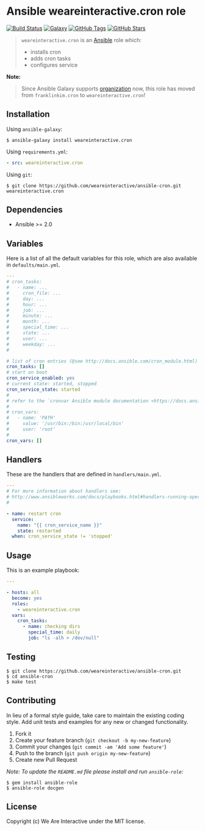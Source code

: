 # Ansible weareinteractive.cron role

[![Build Status](https://img.shields.io/travis/weareinteractive/ansible-cron.svg)](https://travis-ci.org/weareinteractive/ansible-cron)
[![Galaxy](http://img.shields.io/badge/galaxy-weareinteractive.cron-blue.svg)](https://galaxy.ansible.com/weareinteractive/cron)
[![GitHub Tags](https://img.shields.io/github/tag/weareinteractive/ansible-cron.svg)](https://github.com/weareinteractive/ansible-cron)
[![GitHub Stars](https://img.shields.io/github/stars/weareinteractive/ansible-cron.svg)](https://github.com/weareinteractive/ansible-cron)

> `weareinteractive.cron` is an [Ansible](http://www.ansible.com) role which:
>
> * installs cron
> * adds cron tasks
> * configures service

**Note:**

> Since Ansible Galaxy supports [organization](https://www.ansible.com/blog/ansible-galaxy-2-release) now, this role has moved from `franklinkim.cron` to `weareinteractive.cron`!

## Installation

Using `ansible-galaxy`:

```shell
$ ansible-galaxy install weareinteractive.cron
```

Using `requirements.yml`:

```yaml
- src: weareinteractive.cron
```

Using `git`:

```shell
$ git clone https://github.com/weareinteractive/ansible-cron.git weareinteractive.cron
```

## Dependencies

* Ansible >= 2.0

## Variables

Here is a list of all the default variables for this role, which are also available in `defaults/main.yml`.

```yaml
---
# cron_tasks:
#   - name: ...
#     cron_file: ...
#     day: ...
#     hour: ...
#     job: ...
#     minute: ...
#     month: ...
#     special_time: ...
#     state: ...
#     user: ...
#     weekday: ...
#

# list of cron entries (@see http://docs.ansible.com/cron_module.html)
cron_tasks: []
# start on boot
cron_service_enabled: yes
# current state: started, stopped
cron_service_state: started
#
# refer to the `cronvar Ansible module documentation <https://docs.ansible.com/ansible/cronvar_module.html>`_ for details.
#
# cron_vars:
#   - name: 'PATH'
#     value: '/usr/bin:/bin:/usr/local/bin'
#     user: 'root'
#
cron_vars: []

```

## Handlers

These are the handlers that are defined in `handlers/main.yml`.

```yaml
---
# For more information about handlers see:
# http://www.ansibleworks.com/docs/playbooks.html#handlers-running-operations-on-change
#

- name: restart cron
  service:
    name: "{{ cron_service_name }}"
    state: restarted
  when: cron_service_state != 'stopped'

```


## Usage

This is an example playbook:

```yaml
---

- hosts: all
  become: yes
  roles:
    - weareinteractive.cron
  vars:
    cron_tasks:
      - name: checking dirs
        special_time: daily
        job: "ls -alh > /dev/null"

```


## Testing

```shell
$ git clone https://github.com/weareinteractive/ansible-cron.git
$ cd ansible-cron
$ make test
```

## Contributing
In lieu of a formal style guide, take care to maintain the existing coding style. Add unit tests and examples for any new or changed functionality.

1. Fork it
2. Create your feature branch (`git checkout -b my-new-feature`)
3. Commit your changes (`git commit -am 'Add some feature'`)
4. Push to the branch (`git push origin my-new-feature`)
5. Create new Pull Request

*Note: To update the `README.md` file please install and run `ansible-role`:*

```shell
$ gem install ansible-role
$ ansible-role docgen
```

## License
Copyright (c) We Are Interactive under the MIT license.
